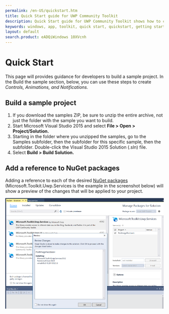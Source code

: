 ```yaml
---
permalink: /en-US/quickstart.htm
title: Quick Start guide for UWP Community Toolkit
description: Quick Start guide for UWP Community Toolkit shows how to create your first project in Visual Studio 2015
keywords: windows, app, toolkit, quick start, quickstart, getting started
layout: default
search.product: eADQiWindows 10XVcnh
---
```

# Quick Start
This page will provides guidance for developers to build a sample project. In the Build the sample section, below, you can use these steps to create *Controls, Animations, and Notifications.* 

## Build a sample project 

1. If you download the samples ZIP, be sure to unzip the entire archive, not just the folder with the sample you want to build. 
2. Start Microsoft Visual Studio 2015 and select **File > Open > Project/Solution.**
3. Starting in the folder where you unzipped the samples, go to the Samples subfolder, then the subfolder for this specific sample, then the subfolder.  Double-click the Visual Studio 2015 Solution (.sln) file.
4. Select **Build > Build Solution.**

## Add a reference to NuGet packages

Adding a reference to each of the desired [NuGet packages](nugetpackages.md) (Microsoft.Toolkit.Uwp.Services is the example in the screenshot below) will show a preview of the changes that will be applied to your project. 

![Manage NuGet Packages](/resources/images/AddNugetServices.png)


